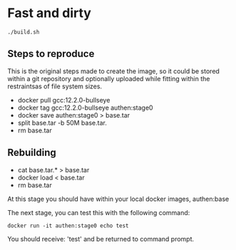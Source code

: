 # Fast and dirty

```./build.sh```

## Steps to reproduce

This is the original steps made to create the image, so it could be stored
within a git repository and optionally uploaded while fitting within the 
restraintsas of file system sizes.

* docker pull gcc:12.2.0-bullseye
* docker tag gcc:12.2.0-bullseye authen:stage0
* docker save authen:stage0 > base.tar 
* split base.tar -b 50M base.tar.
* rm base.tar

## Rebuilding
* cat base.tar.* > base.tar
* docker load < base.tar
* rm base.tar

At this stage you should have within your local docker images, authen:base

The next stage, you can test this with the following command:

```docker run -it authen:stage0 echo test```

You should receive: 'test' and be returned to command prompt.
